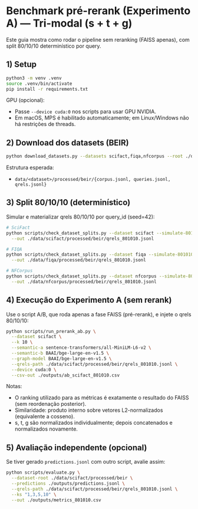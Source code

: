 # Benchmark pré-rerank (Experimento A) — Tri-modal (s + t + g)

Este guia mostra como rodar o pipeline sem reranking (FAISS apenas), com split 80/10/10 determinístico por query.

## 1) Setup

```bash
python3 -m venv .venv
source .venv/bin/activate
pip install -r requirements.txt
```

GPU (opcional):
- Passe `--device cuda:0` nos scripts para usar GPU NVIDIA.
- Em macOS, MPS é habilitado automaticamente; em Linux/Windows não há restrições de threads.

## 2) Download dos datasets (BEIR)

```bash
python download_datasets.py --datasets scifact,fiqa,nfcorpus --root ./data --format jsonl
```

Estrutura esperada:
- `data/<dataset>/processed/beir/{corpus.jsonl, queries.jsonl, qrels.jsonl}`

## 3) Split 80/10/10 (determinístico)

Simular e materializar qrels 80/10/10 por query_id (seed=42):

```bash
# SciFact
python scripts/check_dataset_splits.py --dataset scifact --simulate-801010 --write-split \
  --out ./data/scifact/processed/beir/qrels_801010.jsonl

# FIQA
python scripts/check_dataset_splits.py --dataset fiqa --simulate-801010 --write-split \
  --out ./data/fiqa/processed/beir/qrels_801010.jsonl

# NFCorpus
python scripts/check_dataset_splits.py --dataset nfcorpus --simulate-801010 --write-split \
  --out ./data/nfcorpus/processed/beir/qrels_801010.jsonl
```

## 4) Execução do Experimento A (sem rerank)

Use o script A/B, que roda apenas a fase FAISS (pré-rerank), e injete o qrels 80/10/10:

```bash
python scripts/run_prerank_ab.py \
  --dataset scifact \
  --k 10 \
  --semantic-a sentence-transformers/all-MiniLM-L6-v2 \
  --semantic-b BAAI/bge-large-en-v1.5 \
  --graph-model BAAI/bge-large-en-v1.5 \
  --qrels-path ./data/scifact/processed/beir/qrels_801010.jsonl \
  --device cuda:0 \
  --csv-out ./outputs/ab_scifact_801010.csv
```

Notas:
- O ranking utilizado para as métricas é exatamente o resultado do FAISS (sem reordenação posterior).
- Similaridade: produto interno sobre vetores L2-normalizados (equivalente a cosseno).
- s, t, g são normalizados individualmente; depois concatenados e normalizados novamente.

## 5) Avaliação independente (opcional)

Se tiver gerado `predictions.jsonl` com outro script, avalie assim:

```bash
python scripts/evaluate.py \
  --dataset-root ./data/scifact/processed/beir \
  --predictions ./outputs/predictions.jsonl \
  --qrels-path ./data/scifact/processed/beir/qrels_801010.jsonl \
  --ks "1,3,5,10" \
  --out ./outputs/metrics_801010.csv
```